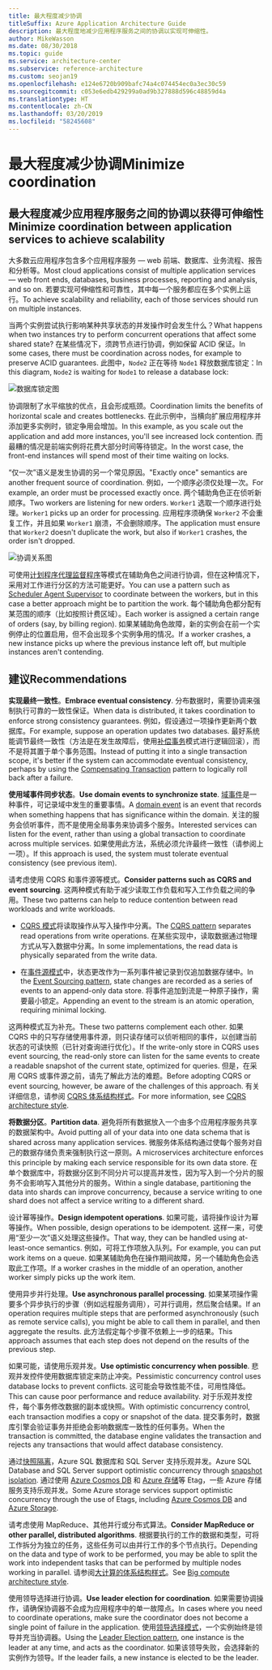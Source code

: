 ```yaml
---
title: 最大程度减少协调
titleSuffix: Azure Application Architecture Guide
description: 最大程度地减少应用程序服务之间的协调以实现可伸缩性。
author: MikeWasson
ms.date: 08/30/2018
ms.topic: guide
ms.service: architecture-center
ms.subservice: reference-architecture
ms.custom: seojan19
ms.openlocfilehash: e124e6720b909bafc74a4c074454ec0a3ec30c59
ms.sourcegitcommit: c053e6edb429299a0ad9b327888d596c48859d4a
ms.translationtype: HT
ms.contentlocale: zh-CN
ms.lasthandoff: 03/20/2019
ms.locfileid: "58245608"
---
```

# <a name="minimize-coordination"></a><span data-ttu-id="c8dc1-103">最大程度减少协调</span><span class="sxs-lookup"><span data-stu-id="c8dc1-103">Minimize coordination</span></span>

## <a name="minimize-coordination-between-application-services-to-achieve-scalability"></a><span data-ttu-id="c8dc1-104">最大程度减少应用程序服务之间的协调以获得可伸缩性</span><span class="sxs-lookup"><span data-stu-id="c8dc1-104">Minimize coordination between application services to achieve scalability</span></span>

<span data-ttu-id="c8dc1-105">大多数云应用程序包含多个应用程序服务 &mdash; web 前端、数据库、业务流程、报告和分析等。</span><span class="sxs-lookup"><span data-stu-id="c8dc1-105">Most cloud applications consist of multiple application services &mdash; web front ends, databases, business processes, reporting and analysis, and so on.</span></span> <span data-ttu-id="c8dc1-106">若要实现可伸缩性和可靠性，其中每一个服务都应在多个实例上运行。</span><span class="sxs-lookup"><span data-stu-id="c8dc1-106">To achieve scalability and reliability, each of those services should run on multiple instances.</span></span>

<span data-ttu-id="c8dc1-107">当两个实例尝试执行影响某种共享状态的并发操作时会发生什么？</span><span class="sxs-lookup"><span data-stu-id="c8dc1-107">What happens when two instances try to perform concurrent operations that affect some shared state?</span></span> <span data-ttu-id="c8dc1-108">在某些情况下，须跨节点进行协调，例如保留 ACID 保证。</span><span class="sxs-lookup"><span data-stu-id="c8dc1-108">In some cases, there must be coordination across nodes, for example to preserve ACID guarantees.</span></span> <span data-ttu-id="c8dc1-109">此图中，`Node2` 正在等待 `Node1` 释放数据库锁定：</span><span class="sxs-lookup"><span data-stu-id="c8dc1-109">In this diagram, `Node2` is waiting for `Node1` to release a database lock:</span></span>

![数据库锁定图](./images/database-lock.svg)

<span data-ttu-id="c8dc1-111">协调限制了水平缩放的优点，且会形成瓶颈。</span><span class="sxs-lookup"><span data-stu-id="c8dc1-111">Coordination limits the benefits of horizontal scale and creates bottlenecks.</span></span> <span data-ttu-id="c8dc1-112">在此示例中，当横向扩展应用程序并添加更多实例时，锁定争用会增加。</span><span class="sxs-lookup"><span data-stu-id="c8dc1-112">In this example, as you scale out the application and add more instances, you'll see increased lock contention.</span></span> <span data-ttu-id="c8dc1-113">而最糟的情况是前端实例将花费大部分时间等待锁定。</span><span class="sxs-lookup"><span data-stu-id="c8dc1-113">In the worst case, the front-end instances will spend most of their time waiting on locks.</span></span>

<span data-ttu-id="c8dc1-114">“仅一次”语义是发生协调的另一个常见原因。</span><span class="sxs-lookup"><span data-stu-id="c8dc1-114">"Exactly once" semantics are another frequent source of coordination.</span></span> <span data-ttu-id="c8dc1-115">例如，一个顺序必须仅处理一次。</span><span class="sxs-lookup"><span data-stu-id="c8dc1-115">For example, an order must be processed exactly once.</span></span> <span data-ttu-id="c8dc1-116">两个辅助角色正在侦听新顺序。</span><span class="sxs-lookup"><span data-stu-id="c8dc1-116">Two workers are listening for new orders.</span></span> <span data-ttu-id="c8dc1-117">`Worker1` 选取一个顺序进行处理。</span><span class="sxs-lookup"><span data-stu-id="c8dc1-117">`Worker1` picks up an order for processing.</span></span> <span data-ttu-id="c8dc1-118">应用程序须确保 `Worker2` 不会重复工作，并且如果 `Worker1` 崩溃，不会删除顺序。</span><span class="sxs-lookup"><span data-stu-id="c8dc1-118">The application must ensure that `Worker2` doesn't duplicate the work, but also if `Worker1` crashes, the order isn't dropped.</span></span>

![协调关系图](./images/coordination.svg)

<span data-ttu-id="c8dc1-120">可使用[计划程序代理监督程序][sas-pattern]等模式在辅助角色之间进行协调，但在这种情况下，采用对工作进行分区的方法可能更好。</span><span class="sxs-lookup"><span data-stu-id="c8dc1-120">You can use a pattern such as [Scheduler Agent Supervisor][sas-pattern] to coordinate between the workers, but in this case a better approach might be to partition the work.</span></span> <span data-ttu-id="c8dc1-121">每个辅助角色都分配有某范围的顺序（比如按照计费区域）。</span><span class="sxs-lookup"><span data-stu-id="c8dc1-121">Each worker is assigned a certain range of orders (say, by billing region).</span></span> <span data-ttu-id="c8dc1-122">如果某辅助角色故障，新的实例会在前一个实例停止的位置启用，但不会出现多个实例争用的情况。</span><span class="sxs-lookup"><span data-stu-id="c8dc1-122">If a worker crashes, a new instance picks up where the previous instance left off, but multiple instances aren't contending.</span></span>

## <a name="recommendations"></a><span data-ttu-id="c8dc1-123">建议</span><span class="sxs-lookup"><span data-stu-id="c8dc1-123">Recommendations</span></span>

<span data-ttu-id="c8dc1-124">**实现最终一致性**。</span><span class="sxs-lookup"><span data-stu-id="c8dc1-124">**Embrace eventual consistency**.</span></span> <span data-ttu-id="c8dc1-125">分布数据时，需要协调来强制执行可靠的一致性保证。</span><span class="sxs-lookup"><span data-stu-id="c8dc1-125">When data is distributed, it takes coordination to enforce strong consistency guarantees.</span></span> <span data-ttu-id="c8dc1-126">例如，假设通过一项操作更新两个数据库。</span><span class="sxs-lookup"><span data-stu-id="c8dc1-126">For example, suppose an operation updates two databases.</span></span> <span data-ttu-id="c8dc1-127">最好系统能调节最终一致性（方法是在发生故障后，使用[补偿事务][compensating-transaction]模式进行逻辑回滚），而不是将其置于单个事务范围。</span><span class="sxs-lookup"><span data-stu-id="c8dc1-127">Instead of putting it into a single transaction scope, it's better if the system can accommodate eventual consistency, perhaps by using the [Compensating Transaction][compensating-transaction] pattern to logically roll back after a failure.</span></span>

<span data-ttu-id="c8dc1-128">**使用域事件同步状态**。</span><span class="sxs-lookup"><span data-stu-id="c8dc1-128">**Use domain events to synchronize state**.</span></span> <span data-ttu-id="c8dc1-129">[域事件][domain-event]是一种事件，可记录域中发生的重要事情。</span><span class="sxs-lookup"><span data-stu-id="c8dc1-129">A [domain event][domain-event] is an event that records when something happens that has significance within the domain.</span></span> <span data-ttu-id="c8dc1-130">关注的服务会侦听事件，而不是使用全局事务来协调多个服务。</span><span class="sxs-lookup"><span data-stu-id="c8dc1-130">Interested services can listen for the event, rather than using a global transaction to coordinate across multiple services.</span></span> <span data-ttu-id="c8dc1-131">如果使用此方法，系统必须允许最终一致性（请参阅上一项）。</span><span class="sxs-lookup"><span data-stu-id="c8dc1-131">If this approach is used, the system must tolerate eventual consistency (see previous item).</span></span>

<span data-ttu-id="c8dc1-132">请考虑使用 CQRS 和事件源等模式。</span><span class="sxs-lookup"><span data-stu-id="c8dc1-132">**Consider patterns such as CQRS and event sourcing**.</span></span> <span data-ttu-id="c8dc1-133">这两种模式有助于减少读取工作负载和写入工作负载之间的争用。</span><span class="sxs-lookup"><span data-stu-id="c8dc1-133">These two patterns can help to reduce contention between read workloads and write workloads.</span></span>

- <span data-ttu-id="c8dc1-134">[CQRS 模式][cqrs-pattern]将读取操作从写入操作中分离。</span><span class="sxs-lookup"><span data-stu-id="c8dc1-134">The [CQRS pattern][cqrs-pattern] separates read operations from write operations.</span></span> <span data-ttu-id="c8dc1-135">在某些实现中，读取数据通过物理方式从写入数据中分离。</span><span class="sxs-lookup"><span data-stu-id="c8dc1-135">In some implementations, the read data is physically separated from the write data.</span></span>

- <span data-ttu-id="c8dc1-136">在[事件源模式][event-sourcing]中，状态更改作为一系列事件被记录到仅追加数据存储中。</span><span class="sxs-lookup"><span data-stu-id="c8dc1-136">In the [Event Sourcing pattern][event-sourcing], state changes are recorded as a series of events to an append-only data store.</span></span> <span data-ttu-id="c8dc1-137">将事件追加到流是一种原子操作，需要最小锁定。</span><span class="sxs-lookup"><span data-stu-id="c8dc1-137">Appending an event to the stream is an atomic operation, requiring minimal locking.</span></span>

<span data-ttu-id="c8dc1-138">这两种模式互为补充。</span><span class="sxs-lookup"><span data-stu-id="c8dc1-138">These two patterns complement each other.</span></span> <span data-ttu-id="c8dc1-139">如果 CQRS 中的只写存储使用事件源，则只读存储可以侦听相同的事件，以创建当前状态的可读快照（已针对查询进行优化）。</span><span class="sxs-lookup"><span data-stu-id="c8dc1-139">If the write-only store in CQRS uses event sourcing, the read-only store can listen for the same events to create a readable snapshot of the current state, optimized for queries.</span></span> <span data-ttu-id="c8dc1-140">但是，在采用 CQRS 或事件源之前，请先了解此方法的难题。</span><span class="sxs-lookup"><span data-stu-id="c8dc1-140">Before adopting CQRS or event sourcing, however, be aware of the challenges of this approach.</span></span> <span data-ttu-id="c8dc1-141">有关详细信息，请参阅 [CQRS 体系结构样式][cqrs-style]。</span><span class="sxs-lookup"><span data-stu-id="c8dc1-141">For more information, see [CQRS architecture style][cqrs-style].</span></span>

<span data-ttu-id="c8dc1-142">**将数据分区**。</span><span class="sxs-lookup"><span data-stu-id="c8dc1-142">**Partition data**.</span></span>  <span data-ttu-id="c8dc1-143">避免将所有数据放入一个由多个应用程序服务共享的数据架构中。</span><span class="sxs-lookup"><span data-stu-id="c8dc1-143">Avoid putting all of your data into one data schema that is shared across many application services.</span></span> <span data-ttu-id="c8dc1-144">微服务体系结构通过使每个服务对自己的数据存储负责来强制执行这一原则。</span><span class="sxs-lookup"><span data-stu-id="c8dc1-144">A microservices architecture enforces this principle by making each service responsible for its own data store.</span></span> <span data-ttu-id="c8dc1-145">在单个数据库中，将数据分区到不同分片可以提高并发性，因为写入到一个分片的服务不会影响写入其他分片的服务。</span><span class="sxs-lookup"><span data-stu-id="c8dc1-145">Within a single database, partitioning the data into shards can improve concurrency, because a service writing to one shard does not affect a service writing to a different shard.</span></span>

<span data-ttu-id="c8dc1-146">设计幂等操作。</span><span class="sxs-lookup"><span data-stu-id="c8dc1-146">**Design idempotent operations**.</span></span> <span data-ttu-id="c8dc1-147">如果可能，请将操作设计为幂等操作。</span><span class="sxs-lookup"><span data-stu-id="c8dc1-147">When possible, design operations to be idempotent.</span></span> <span data-ttu-id="c8dc1-148">这样一来，可使用“至少一次”语义处理这些操作。</span><span class="sxs-lookup"><span data-stu-id="c8dc1-148">That way, they can be handled using at-least-once semantics.</span></span> <span data-ttu-id="c8dc1-149">例如，可将工作项放入队列。</span><span class="sxs-lookup"><span data-stu-id="c8dc1-149">For example, you can put work items on a queue.</span></span> <span data-ttu-id="c8dc1-150">如果某辅助角色在操作期间故障，另一个辅助角色会选取此工作项。</span><span class="sxs-lookup"><span data-stu-id="c8dc1-150">If a worker crashes in the middle of an operation, another worker simply picks up the work item.</span></span>

<span data-ttu-id="c8dc1-151">使用异步并行处理。</span><span class="sxs-lookup"><span data-stu-id="c8dc1-151">**Use asynchronous parallel processing**.</span></span> <span data-ttu-id="c8dc1-152">如果某项操作需要多个异步执行的步骤（例如远程服务调用），可并行调用，然后聚合结果。</span><span class="sxs-lookup"><span data-stu-id="c8dc1-152">If an operation requires multiple steps that are performed asynchronously (such as remote service calls), you might be able to call them in parallel, and then aggregate the results.</span></span> <span data-ttu-id="c8dc1-153">此方法假定每个步骤不依赖上一步的结果。</span><span class="sxs-lookup"><span data-stu-id="c8dc1-153">This approach assumes that each step does not depend on the results of the previous step.</span></span>

<span data-ttu-id="c8dc1-154">如果可能，请使用乐观并发。</span><span class="sxs-lookup"><span data-stu-id="c8dc1-154">**Use optimistic concurrency when possible**.</span></span> <span data-ttu-id="c8dc1-155">悲观并发控件使用数据库锁定来防止冲突。</span><span class="sxs-lookup"><span data-stu-id="c8dc1-155">Pessimistic concurrency control uses database locks to prevent conflicts.</span></span> <span data-ttu-id="c8dc1-156">这可能会导致性能不佳，可用性降低。</span><span class="sxs-lookup"><span data-stu-id="c8dc1-156">This can cause poor performance and reduce availability.</span></span> <span data-ttu-id="c8dc1-157">对于乐观并发控件，每个事务修改数据的副本或快照。</span><span class="sxs-lookup"><span data-stu-id="c8dc1-157">With optimistic concurrency control, each transaction modifies a copy or snapshot of the data.</span></span> <span data-ttu-id="c8dc1-158">提交事务时，数据库引擎会验证事务并拒绝会影响数据库一致性的任何事务。</span><span class="sxs-lookup"><span data-stu-id="c8dc1-158">When the transaction is committed, the database engine validates the transaction and rejects any transactions that would affect database consistency.</span></span>

<span data-ttu-id="c8dc1-159">通过[快照隔离][sql-snapshot-isolation]，Azure SQL 数据库和 SQL Server 支持乐观并发。</span><span class="sxs-lookup"><span data-stu-id="c8dc1-159">Azure SQL Database and SQL Server support optimistic concurrency through [snapshot isolation][sql-snapshot-isolation].</span></span> <span data-ttu-id="c8dc1-160">通过使用 [Azure Cosmos DB][cosmosdb-faq] 和 [Azure 存储][storage-concurrency]等 Etag，一些 Azure 存储服务支持乐观并发。</span><span class="sxs-lookup"><span data-stu-id="c8dc1-160">Some Azure storage services support optimistic concurrency through the use of Etags, including [Azure Cosmos DB][cosmosdb-faq] and [Azure Storage][storage-concurrency].</span></span>

<span data-ttu-id="c8dc1-161">请考虑使用 MapReduce、其他并行或分布式算法。</span><span class="sxs-lookup"><span data-stu-id="c8dc1-161">**Consider MapReduce or other parallel, distributed algorithms**.</span></span> <span data-ttu-id="c8dc1-162">根据要执行的工作的数据和类型，可将工作拆分为独立的任务，这些任务可以由并行工作的多个节点执行。</span><span class="sxs-lookup"><span data-stu-id="c8dc1-162">Depending on the data and type of work to be performed, you may be able to split the work into independent tasks that can be performed by multiple nodes working in parallel.</span></span> <span data-ttu-id="c8dc1-163">请参阅[大计算的体系结构样式][big-compute]。</span><span class="sxs-lookup"><span data-stu-id="c8dc1-163">See [Big compute architecture style][big-compute].</span></span>

<span data-ttu-id="c8dc1-164">使用领导选择进行协调。</span><span class="sxs-lookup"><span data-stu-id="c8dc1-164">**Use leader election for coordination**.</span></span> <span data-ttu-id="c8dc1-165">如果需要协调操作，请确保协调器不会成为应用程序中的单一故障点。</span><span class="sxs-lookup"><span data-stu-id="c8dc1-165">In cases where you need to coordinate operations, make sure the coordinator does not become a single point of failure in the application.</span></span> <span data-ttu-id="c8dc1-166">使用[领导选择模式][leader-election]，一个实例始终是领导并充当协调器。</span><span class="sxs-lookup"><span data-stu-id="c8dc1-166">Using the [Leader Election pattern][leader-election], one instance is the leader at any time, and acts as the coordinator.</span></span> <span data-ttu-id="c8dc1-167">如果该领导失败，会选择新的实例作为领导。</span><span class="sxs-lookup"><span data-stu-id="c8dc1-167">If the leader fails, a new instance is elected to be the leader.</span></span>

<!-- links -->

[big-compute]: ../architecture-styles/big-compute.md
[compensating-transaction]: ../../patterns/compensating-transaction.md
[cqrs-style]: ../architecture-styles/cqrs.md
[cqrs-pattern]: ../../patterns/cqrs.md
[cosmosdb-faq]: /azure/cosmos-db/faq
[domain-event]: https://martinfowler.com/eaaDev/DomainEvent.html
[event-sourcing]: ../../patterns/event-sourcing.md
[leader-election]: ../../patterns/leader-election.md
[sas-pattern]: ../../patterns/scheduler-agent-supervisor.md
[sql-snapshot-isolation]: /sql/t-sql/statements/set-transaction-isolation-level-transact-sql
[storage-concurrency]: https://azure.microsoft.com/blog/managing-concurrency-in-microsoft-azure-storage-2/